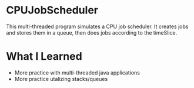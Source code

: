 # CPUJobScheduler
This multi-threaded program simulates a CPU job scheduler. It creates jobs and stores them in a queue, then does jobs according to the timeSlice.

# What I Learned

* More practice with multi-threaded java applications
* More practice utalizing stacks/queues

